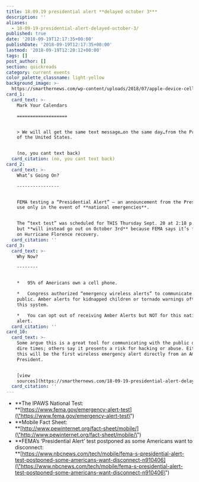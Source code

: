 ```yaml
---
title: 18.09.19 presidential alert **delayed october 3***
description: ''
aliases:
  - 18-09-19-presidential-alert-delayed-october-3/
published: true
date: '2018-09-19T12:17:35+00:00'
publishDate: '2018-09-19T12:17:35+00:00'
lastmod: '2018-09-19T12:20:12+00:00'
tags: []
post_author: []
section: quickreads
category: current events
color_palette_classname: light-yellow
background_image: >-
  https://smarthernews.com/wp-content/uploads/2018/07/apple-device-cellphone-communication-594452.jpg
card_1:
  card_text: >-
    Mark Your Calendars

    ===================


    > We will all get the same text message…on the same day…from the President
    of the United States.


    (no, you cant text back)
  card_citation: (no, you cant text back)
card_2:
  card_text: >-
    What’s Going On?

    ----------------


    FEMA testing a “Presidential Alert” – an announcement from the President for
    use only in the event of **national emergencies**.


    The “text test” was scheduled for THIS Thursday Sept. 20 at 2:18 p.m. EST,
    but **will instead go out on October 3rd** because FEMA says it’s focusing
    on Hurricane Florence recovery.
  card_citation: ''
card_3:
  card_text: >-
    Why Now?

    --------


    *   95% of Americans own a cell phone.

    *   Congress authorized “emergency wireless alerts” to communicate with the
    public. Amber alerts for kidnapped children or tornado warnings often use
    this system.

    *   You can opt out of receiving Amber Alerts but NOT for this national
    alert.
  card_citation: ''
card_10:
  card_text: >-
    Some argue this is a great tool for communicating with the public during
    dire times; others say it presents a risk for hacking or abuse. Either way,
    this will be the first wireless emergency alert directly from an American
    President.


    [view
    sources](https://smarthernews.com/18-09-19-presidential-alert-delayed-october-3/)
  card_citation: ''
---
```

*   **The IPAWS National Test:  
    **[https://www.fema.gov/emergency-alert-test](\"https://www.fema.gov/emergency-alert-test\")
*   **Mobile Fact Sheet:  
    **[http://www.pewinternet.org/fact-sheet/mobile/](\"http://www.pewinternet.org/fact-sheet/mobile/\")
*   **FEMA’s ‘Presidential Alert’ test postponed as some Americans want to disconnect:  
    **[https://www.nbcnews.com/tech/mobile/fema-s-presidential-alert-test-postponed-some-americans-want-disconnect-n910406](\"https://www.nbcnews.com/tech/mobile/fema-s-presidential-alert-test-postponed-some-americans-want-disconnect-n910406\")